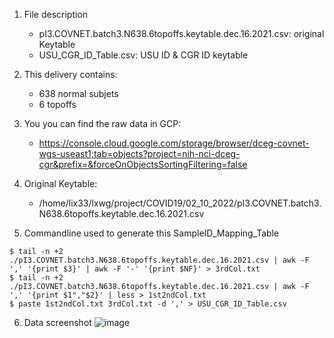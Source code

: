1. File description
   - pI3.COVNET.batch3.N638.6topoffs.keytable.dec.16.2021.csv: original Keytable
   - USU_CGR_ID_Table.csv: USU ID & CGR ID keytable
2. This delivery contains:
   - 638 normal subjets 
   - 6 topoffs 

3. You you can find the raw data in GCP:
   - https://console.cloud.google.com/storage/browser/dceg-covnet-wgs-useast1;tab=objects?project=nih-nci-dceg-cgr&prefix=&forceOnObjectsSortingFiltering=false

4. Original Keytable:
   - /home/lix33/lxwg/project/COVID19/02_10_2022/pI3.COVNET.batch3.N638.6topoffs.keytable.dec.16.2021.csv

5. Commandline used to generate this SampleID_Mapping_Table
```
$ tail -n +2 ./pI3.COVNET.batch3.N638.6topoffs.keytable.dec.16.2021.csv | awk -F ',' '{print $3}' | awk -F '-' '{print $NF}' > 3rdCol.txt
$ tail -n +2 ./pI3.COVNET.batch3.N638.6topoffs.keytable.dec.16.2021.csv | awk -F ',' '{print $1","$2}' | less > 1st2ndCol.txt
$ paste 1st2ndCol.txt 3rdCol.txt -d ',' > USU_CGR_ID_Table.csv
```

6. Data screenshot
![image](https://user-images.githubusercontent.com/11053933/153458093-35e802dd-28b7-4f51-8083-050cc2d7b8d4.png)
